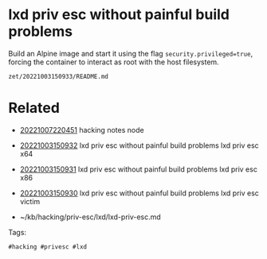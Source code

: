 # lxd priv esc without painful build problems
Build an Alpine image and start it using the flag `security.privileged=true`, forcing the container to interact as root with the host filesystem.

` zet/20221003150933/README.md `

# Related

- [20221007220451](/zet/20221007220451/README.md) hacking notes node

- [20221003150932](/zet/20221003150932/README.md) lxd priv esc without painful build problems lxd priv esc x64
- [20221003150931](/zet/20221003150931/README.md) lxd priv esc without painful build problems lxd priv esc x86
- [20221003150930](/zet/20221003150930/README.md) lxd priv esc without painful build problems lxd priv esc victim
- ~/kb/hacking/priv-esc/lxd/lxd-priv-esc.md

Tags:

    #hacking #privesc #lxd 
